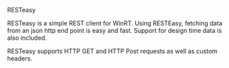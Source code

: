 RESTeasy

RESTeasy is a simple REST client for WinRT. Using RESTEasy, fetching data from an json http end point
is easy and fast. Support for design time data is also included.

RESTeasy supports HTTP GET and HTTP Post requests as well as custom headers.